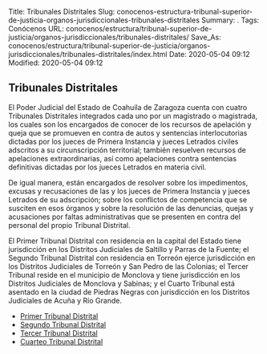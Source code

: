 Title: Tribunales Distritales
Slug: conocenos-estructura-tribunal-superior-de-justicia-organos-jurisdiccionales-tribunales-distritales
Summary: .
Tags: Conócenos
URL: conocenos/estructura/tribunal-superior-de-justicia/organos-jurisdiccionales/tribunales-distritales/
Save_As: conocenos/estructura/tribunal-superior-de-justicia/organos-jurisdiccionales/tribunales-distritales/index.html
Date: 2020-05-04 09:12
Modified: 2020-05-04 09:12


## Tribunales Distritales

El Poder Judicial del Estado de Coahuila de Zaragoza cuenta con cuatro Tribunales Distritales integrados cada uno por un magistrado o magistrada, los cuales son los encargados de conocer de los recursos de apelación y queja que se promueven en contra de autos y sentencias interlocutorias dictadas por los jueces de Primera Instancia y jueces Letrados civiles adscritos a su circunscripción territorial; también resuelven recursos de apelaciones extraordinarias, así como apelaciones contra sentencias definitivas dictadas por los jueces Letrados en materia civil.

De igual manera, están encargados de resolver sobre los impedimentos, excusas y recusaciones de las y los jueces de Primera Instancia y jueces Letrados de su adscripción; sobre los conflictos de competencia que se susciten en esos órganos y sobre la resolución de las denuncias, quejas y acusaciones por faltas administrativas que se presenten en contra del personal del propio Tribunal Distrital.

El Primer Tribunal Distrital con residencia en la capital del Estado tiene jurisdicción en los Distritos Judiciales de Saltillo y Parras de la Fuente; el Segundo Tribunal Distrital con residencia en Torreón ejerce jurisdicción en los Distritos Judiciales de Torreón y San Pedro de las Colonias; el Tercer Tribunal reside en el municipio de Monclova y tiene jurisdicción en los Distritos Judiciales de Monclova y Sabinas; y el Cuarto Tribunal está asentado en la ciudad de Piedras Negras con jurisdicción en los Distritos Judiciales de Acuña y Río Grande.



* [Primer Tribunal Distrital](primer-tribunal-distrital/)
* [Segundo Tribunal Distrital](segundo-tribunal-distrital/)
* [Tercer Tribunal Distrital](tercer-tribunal-distrital/)  
* [Cuarteo Tribunal Distrital](cuarto-tribunal-distrital)



